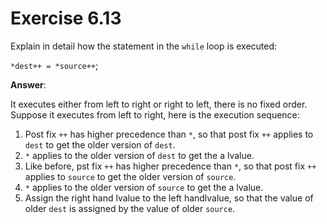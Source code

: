# Exercise 6.13

Explain in detail how the statement in the `while` loop is executed:

`*dest++ = *source++`;

**Answer**:

It executes either from left to right or right to left, there is no fixed order. Suppose it executes from left to right, here is the execution sequence:

1. Post fix `++` has higher precedence than `*`, so that post fix `++` applies to `dest` to get the older version of `dest`.
2. `*` applies to the older version of `dest` to get the a lvalue.
3. Like before, pst fix `++` has higher precedence than `*`, so that post fix `++` applies to `source` to get the older version of `source`.
4. `*` applies to the older version of `source` to get the a lvalue.
5. Assign the right hand lvalue to the left handlvalue, so that the value of older `dest` is assigned by the value of older `source`.